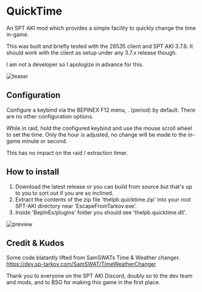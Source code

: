 # QuickTime
An SPT AKI mod which provides a simple facility to quickly change the time in-game.

This was built and briefly tested with the 26535 client and SPT AKI 3.7.6. It should work with the client as setup under any 3.7.x release though.

I am not a developer so I apologize in advance for this.

![teaser](https://i.imgur.com/sKuibID.gif)

## Configuration
Configure a keybind via the BEPINEX F12 menu, . (period) by default. There are no other configuration options.

While in raid, hold the configured keybind and use the mouse scroll wheel to set the time. Only the hour is adjusted, no change will be made to the in-game minute or second.

This has no impact on the raid / extraction timer.

## How to install
1. Download the latest release or you can build from source but that's up to you to sort out if you are so inclined.
2. Extract the contents of the zip file 'thelpb.quicktime.zip' into your root SPT-AKI directory near 'EscapeFromTarkov.exe'.
3. Inside 'BepInEx/plugins' folder you should see 'thelpb.quicktime.dll'.

![preview](https://i.imgur.com/vKRw58b.gif)

## Credit & Kudos
Some code blatantly lifted from SamSWATs Time & Weather changer.
https://dev.sp-tarkov.com/SamSWAT/TimeWeatherChanger

Thank you to everyone on the SPT AKI Discord, doubly so to the dev team and mods, and to BSG for making this game in the first place.
